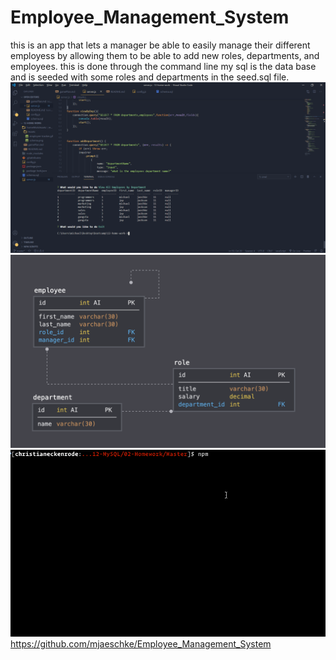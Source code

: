 # Employee_Management_System
this is an app that lets a manager be able to easily manage their different employess by allowing them to be able to add new roles, departments, and employees. this is done through
the command line my sql is the data base and is seeded with some roles and departments in the seed.sql file.
![image of hw](assets/hw12.png)
![image of schema](assets/schema.png)
![image of hw](assets/employee-tracker.gif)
https://github.com/mjaeschke/Employee_Management_System